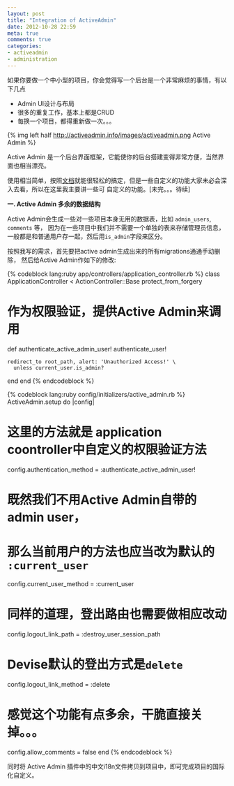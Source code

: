 ```yaml
---
layout: post
title: "Integration of ActiveAdmin"
date: 2012-10-28 22:59
meta: true
comments: true
categories:
- activeadmin
- administration
---
```


如果你要做一个中小型的项目，你会觉得写一个后台是一个非常麻烦的事情，有以下几点

* Admin UI设计与布局
* 很多的重复工作，基本上都是CRUD
* 每换一个项目，都得重新做一次。。。

{% img left half http://activeadmin.info/images/activeadmin.png Active Admin %}

Active Admin 是一个后台界面框架，它能使你的后台搭建变得非常方便，当然界面也相当漂亮。

使用相当简单，按照[文档][1]就能很轻松的搞定，但是一些自定义的功能大家未必会深入去看，所以在这里我主要讲一些可
自定义的功能。[未完。。。待续]

<!--more-->

**一. Active Admin 多余的数据结构**

Active Admin会生成一些对一些项目本身无用的数据表，比如 `admin_users`, `comments` 等，
因为在一些项目中我们并不需要一个单独的表来存储管理员信息，一般都是和普通用户存一起，然后用`is_admin`字段来区分。

按照我写的需求，首先要把active admin生成出来的所有migrations通通手动删除，
然后给Active Admin作如下的修改:
  
{% codeblock lang:ruby app/controllers/application_controller.rb %}
class ApplicationController < ActionController::Base
  protect_from_forgery

  # 作为权限验证，提供Active Admin来调用
  def authenticate_active_admin_user!
    authenticate_user!

    redirect_to root_path, alert: 'Unauthorized Access!' \
      unless current_user.is_admin?
  end
end
{% endcodeblock %}

{% codeblock lang:ruby config/initializers/active_admin.rb %}
ActiveAdmin.setup do |config|
  # 这里的方法就是 application coontroller中自定义的权限验证方法
  config.authentication_method = :authenticate_active_admin_user!

  # 既然我们不用Active Admin自带的 admin user，
  # 那么当前用户的方法也应当改为默认的 `:current_user`
  config.current_user_method = :current_user

  # 同样的道理，登出路由也需要做相应改动
  config.logout_link_path = :destroy_user_session_path

  # Devise默认的登出方式是`delete`
  config.logout_link_method = :delete

  # 感觉这个功能有点多余，干脆直接关掉。。。
  config.allow_comments = false
end
{% endcodeblock %}

同时将 Active Admin 插件中的中文i18n文件拷贝到项目中，即可完成项目的国际化自定义。


[1]: http://activeadmin.info/documentation.html

